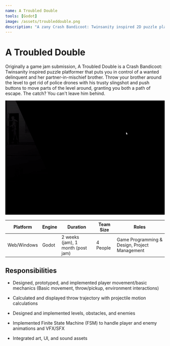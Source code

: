 ```yaml
---
name: A Troubled Double
tools: [Godot]
image: /assets/troubleddouble.png
description: "A zany Crash Bandicoot: Twinsanity inspired 2D puzzle platformer developed in Godot. Originally a jam submission."
---
```



# A Troubled Double

Originally a game jam submission, A Troubled Double is a Crash Bandicoot: Twinsanity inspired puzzle platformer that puts you in control of a wanted delinquent and her partner-in-mischief brother. Throw your brother around the level to get rid of police drones with his trusty slingshot and push buttons to move parts of the level around, granting you both a path of escape. The catch? You can't leave him behind. 

<center>
<img src="/assets/atd.gif" width="640" height="360">
</center>

| Platform | Engine | Duration | Team Size | Roles |
| --------  | --------  | --------  | --------  | -------- |
| Web/Windows | Godot | 2 weeks (jam), 1 month (post jam) | 4 People | Game Programming & Design, Project Management |


## Responsibilities

- Designed, prototyped, and implemented player movement/basic mechanics (Basic movement, throw/pickup, environment interactions)

- Calculated and displayed throw trajectory with projectile motion calculations

- Designed and implemented levels, obstacles, and enemies

- Implemented Finite State Machine (FSM) to handle player and enemy animations and VFX/SFX

- Integrated art, UI, and sound assets


